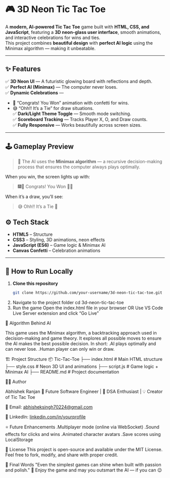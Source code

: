 # 🎮 3D Neon Tic Tac Toe

A **modern, AI-powered Tic Tac Toe** game built with **HTML, CSS, and JavaScript**, featuring a **3D neon-glass user interface**, smooth animations, and interactive celebrations for wins and ties.  
This project combines **beautiful design** with **perfect AI logic** using the Minimax algorithm — making it unbeatable.

---

## ✨ Features

✅ **3D Neon UI** — A futuristic glowing board with reflections and depth.  
✅ **Perfect AI (Minimax)** — The computer never loses.  
✅ **Dynamic Celebrations** —  
- 🎉 “Congrats! You Won” animation with confetti for wins.  
- 😅 “Ohh!! It’s a Tie” for draw situations.  
✅ **Dark/Light Theme Toggle** — Smooth mode switching.  
✅ **Scoreboard Tracking** — Tracks Player X, O, and Draw counts.  
✅ **Fully Responsive** — Works beautifully across screen sizes.  

---

## 🕹️ Gameplay Preview

> 🧠 The AI uses the **Minimax algorithm** — a recursive decision-making process that ensures the computer always plays optimally.

When you win, the screen lights up with:
> 🎆🎉 Congrats! You Won 🎉🎆

When it’s a draw, you’ll see:
> 😅 Ohh!! It’s a Tie 🤝



## ⚙️ Tech Stack

- **HTML5** – Structure  
- **CSS3** – Styling, 3D animations, neon effects  
- **JavaScript (ES6)** – Game logic & Minimax AI  
- **Canvas Confetti** – Celebration animations  

---

## 🚀 How to Run Locally

1. **Clone this repository**
   ```bash
   git clone https://github.com/your-username/3d-neon-tic-tac-toe.git

2. Navigate to the project folder
   cd 3d-neon-tic-tac-toe
3. Run the game
   Open the index.html file in your browser
              OR
  Use VS Code Live Server extension and click “Go Live”

🧠 Algorithm Behind AI

This game uses the Minimax algorithm, a backtracking approach used in decision-making and game theory.
It explores all possible moves to ensure the AI makes the best possible decision.
In short:
.AI plays optimally and can never lose.
.Human player can only win or draw.

🏗️ Project Structure
📦 Tic-Tac-Toe
├── index.html         # Main HTML structure
├── style.css          # Neon 3D UI and animations
├── script.js          # Game logic + Minimax AI
├── README.md          # Project documentation

🧑‍💻 Author

Abhishek Ranjan
💼 Future Software Engineer | 🧠 DSA Enthusiast | 💡 Creator of Tic Tac Toe

📧 Email: abhisheksingh70224@gmail.com

🔗 LinkedIn: [linkedin.com/in/yourprofile](https://www.linkedin.com/in/abhishekranjan20/)

⭐ Future Enhancements
.Multiplayer mode (online via WebSocket)
.Sound effects for clicks and wins
.Animated character avatars
.Save scores using LocalStorage

🏁 License
This project is open-source and available under the MIT License.
Feel free to fork, modify, and share with proper credit.

🪩 Final Words
  "Even the simplest games can shine when built with passion and polish." 💫
  Enjoy the game and may you outsmart the AI — if you can 😉

  


